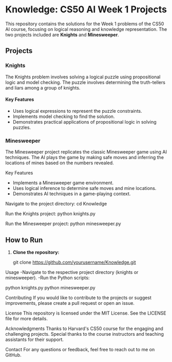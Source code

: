 # Knowledge: CS50 AI Week 1 Projects

This repository contains the solutions for the Week 1 problems of the CS50 AI course, focusing on logical reasoning and knowledge representation. The two projects included are **Knights** and **Minesweeper**.

## Projects

### Knights

The Knights problem involves solving a logical puzzle using propositional logic and model checking. The puzzle involves determining the truth-tellers and liars among a group of knights.

#### Key Features
- Uses logical expressions to represent the puzzle constraints.
- Implements model checking to find the solution.
- Demonstrates practical applications of propositional logic in solving puzzles.

### Minesweeper

The Minesweeper project replicates the classic Minesweeper game using AI techniques. The AI plays the game by making safe moves and inferring the locations of mines based on the numbers revealed.

Key Features
- Implements a Minesweeper game environment.
- Uses logical inference to determine safe moves and mine locations.
- Demonstrates AI techniques in a game-playing context.


Navigate to the project directory:
cd Knowledge

Run the Knights project:
python knights.py

Run the Minesweeper project:
python minesweeper.py

## How to Run

1. **Clone the repository:**
   
   git clone https://github.com/yourusername/Knowledge.git


Usage
-Navigate to the respective project directory (knights or minesweeper).
-Run the Python scripts:

python knights.py
python minesweeper.py

Contributing
If you would like to contribute to the projects or suggest improvements, please create a pull request or open an issue.

License
This repository is licensed under the MIT License. See the LICENSE file for more details.

Acknowledgments
Thanks to Harvard's CS50 course for the engaging and challenging projects. Special thanks to the course instructors and teaching assistants for their support.

Contact
For any questions or feedback, feel free to reach out to me on GitHub.
